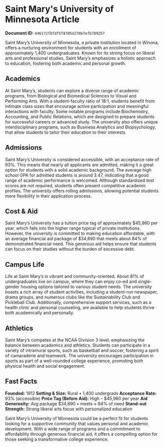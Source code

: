 # Saint Mary's University of Minnesota Article

**Document ID:** `446172fbfdf5f8705d270b7efb789257`

Saint Mary’s University of Minnesota, a private institution located in Winona, offers a nurturing environment for students with an enrollment of approximately 1,400 undergraduates. Known for its strong focus on liberal arts and professional studies, Saint Mary’s emphasizes a holistic approach to education, fostering both academic and personal growth.

## Academics
At Saint Mary’s, students can explore a diverse range of academic programs, from Biological and Biomedical Sciences to Visual and Performing Arts. With a student-faculty ratio of 18:1, students benefit from intimate class sizes that encourage active participation and meaningful interactions with faculty. Some notable programs include Biochemistry, Accounting, and Public Relations, which are designed to prepare students for successful careers or advanced study. The university also offers unique interdisciplinary programs, such as Business Analytics and Biopsychology, that allow students to tailor their education to their interests.

## Admissions
Saint Mary’s University is considered accessible, with an acceptance rate of 93%. This means that nearly all applicants are admitted, making it a great option for students with a solid academic background. The average high school GPA for admitted students is around 3.47, indicating that a good range of academic performance is welcomed. Although standardized test scores are not required, students often present competitive academic profiles. The university offers rolling admissions, allowing potential students more flexibility in their application process.

## Cost & Aid
Saint Mary’s University has a tuition price tag of approximately $45,960 per year, which falls into the higher range typical of private institutions. However, the university is committed to making education affordable, with an average financial aid package of $34,890 that meets about 84% of demonstrated financial need. This generous aid helps ensure that students can focus on their studies without the burden of excessive debt.

## Campus Life
Life at Saint Mary’s is vibrant and community-oriented. About 81% of undergraduates live on campus, where they can enjoy co-ed and single-gender housing options tailored to various student needs. The university boasts a rich array of student activities, including a student-run newspaper, drama groups, and numerous clubs like the Sustainability Club and Pickleball Club. Additionally, comprehensive support services, such as a health clinic and personal counseling, are available to help students thrive both academically and personally.

## Athletics
Saint Mary’s competes at the NCAA Division 3 level, emphasizing the balance between academics and athletics. Students can participate in a variety of intramural sports, such as basketball and soccer, fostering a spirit of camaraderie and teamwork. The university encourages participation in sports as part of a well-rounded college experience, promoting both physical health and social engagement.

## Fast Facts
**Founded:** 1912
**Setting & Size:** Rural • 1,400 undergrads
**Acceptance Rate:** 93% (accessible)
**Price Tag (Before Aid):** High – $45,960 per year
**Aid Generosity:** Avg package $34,890 • meets ≈ 84% of need
**Stand-out Strength:** Strong liberal arts focus with personalized education

Saint Mary’s University of Minnesota could be a perfect fit for students looking for a supportive community that values personal and academic development. With a wide range of programs and a commitment to affordability through generous financial aid, it offers a compelling option for those seeking a transformative college experience.
